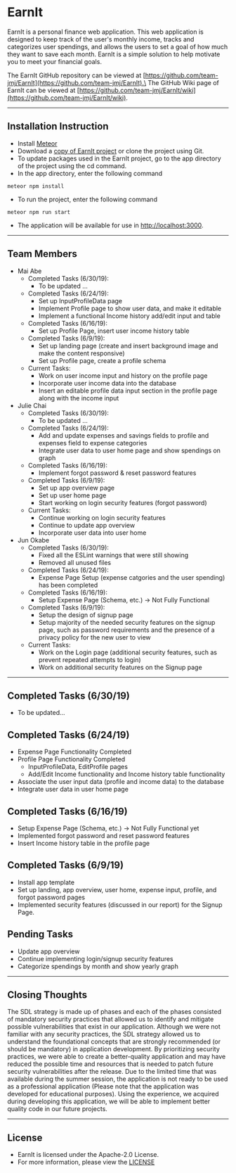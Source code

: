 # EarnIt
EarnIt is a personal finance web application. This web application is designed to keep track of the user's monthly income, tracks and categorizes user spendings, and allows the users to set a goal of how much they want to save each month. EarnIt is a simple solution to help motivate you to meet your financial goals.

The EarnIt GitHub repository can be viewed at [https://github.com/team-jmj/EarnIt](https://github.com/team-jmj/EarnIt).\
The GitHub Wiki page of EarnIt can be viewed at [https://github.com/team-jmj/EarnIt/wiki](https://github.com/team-jmj/EarnIt/wiki).

***
## Installation Instruction
* Install [Meteor](https://www.meteor.com/install)
* Download a [copy of EarnIt project](https://github.com/team-jmj/EarnIt/archive/master.zip) or clone the project using Git.
* To update packages used in the EarnIt project, go to the app directory of the project using the cd command.
* In the app directory, enter the following command
```
meteor npm install
```
* To run the project, enter the following command
```
meteor npm run start
```
* The application will be available for use in [http://localhost:3000](http://localhost:3000).

***
## Team Members
* Mai Abe
  * Completed Tasks (6/30/19):
    * To be updated ...
  * Completed Tasks (6/24/19):
    * Set up InputProfileData page
    * Implement Profile page to show user data, and make it editable
    * Implement a functional Income history add/edit input and table
  * Completed Tasks (6/16/19):
    * Set up Profile Page, insert user income history table
  * Completed Tasks (6/9/19):
    * Set up landing page (create and insert background image and make the content responsive)
    * Set up Profile page, create a profile schema
  * Current Tasks:
    * Work on user income input and history on the profile page
    * Incorporate user income data into the database
    * Insert an editable profile data input section in the profile page along with the income input
* Julie Chai
  * Completed Tasks (6/30/19):
    * To be updated ...
  * Completed Tasks (6/24/19):
    * Add and update expenses and savings fields to profile and expenses field to expense categories
    * Integrate user data to user home page and show spendings on graph
  * Completed Tasks (6/16/19):
    * Implement forgot password & reset password features
  * Completed Tasks (6/9/19):
    * Set up app overview page
    * Set up user home page
    * Start working on login security features (forgot password)
  * Current Tasks:
    * Continue working on login security features
    * Continue to update app overview
    * Incorporate user data into user home
* Jun Okabe
  * Completed Tasks (6/30/19):
    * Fixed all the ESLint warnings that were still showing
    * Removed all unused files
  * Completed Tasks (6/24/19):
    * Expense Page Setup (expense catgories and the user spending) has been completed
  * Completed Tasks (6/16/19):
    * Setup Expense Page (Schema, etc.) -> Not Fully Functional
  * Completed Tasks (6/9/19):
    * Setup the design of signup page
    * Setup majority of the needed security features on the signup page, such as password requirements and the presence of a privacy policy for the new user to view
  * Current Tasks:
    * Work on the Login page (additional security features, such as prevent repeated attempts to login)
    * Work on additional security features on the Signup page

***
## Completed Tasks (6/30/19)
* To be updated...

## Completed Tasks (6/24/19)
* Expense Page Functionality Completed
* Profile Page Functionality Completed 
  - InputProfileData, EditProfile pages
  - Add/Edit Income functionality and Income history table functionality
* Associate the user input data (profile and income data) to the database
* Integrate user data in user home page

## Completed Tasks (6/16/19)
* Setup Expense Page (Schema, etc.) -> Not Fully Functional yet
* Implemented forgot password and reset password features
* Insert Income history table in the profile page

## Completed Tasks (6/9/19)
* Install app template 
* Set up landing, app overview, user home, expense input, profile, and forgot password pages
* Implemented security features (discussed in our report) for the Signup Page.

## Pending Tasks
* Update app overview
* Continue implementing login/signup security features
* Categorize spendings by month and show yearly graph

***
## Closing Thoughts
The SDL strategy is made up of phases and each of the phases consisted of mandatory security practices that allowed us to identify and mitigate possible vulnerabilities that exist in our application. Although we were not familiar with any security practices, the SDL strategy allowed us to understand the foundational concepts that are strongly recommended (or should be mandatory) in application development. By prioritizing security practices, we were able to create a better-quality application and may have reduced the possible time and resources that is needed to patch future security vulnerabilities after the release. Due to the limited time that was available during the summer session, the application is not ready to be used as a professional application (Please note that the application was developed for educational purposes). Using the experience, we acquired during developing this application, we will be able to implement better quality code in our future projects.

***
## License
* EarnIt is licensed under the Apache-2.0 License.
* For more information, please view the [LICENSE](https://github.com/team-jmj/EarnIt/blob/master/LICENSE)
